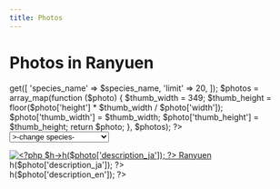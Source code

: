 ```yaml
---
title: Photos
---
```

Photos in Ranyuen
==
<?php
$controller = new \Ranyuen\Controller\ApiPhotos;
$species_name = isset($_GET['species_name']) ? $_GET['species_name'] : null;
$photos = $controller->get([
  'species_name' => $species_name,
  'limit'        => 20,
]);
$photos = array_map(function ($photo) {
  $thumb_width = 349;
  $thumb_height = floor($photo['height'] * $thumb_width / $photo['width']);
  $photo['thumb_width'] = $thumb_width;
  $photo['thumb_height'] = $thumb_height;
  return $photo;
}, $photos);
?>
<form id="search-form" method="GET">
  <select id="search-form-species_name" name="species_name">
    <option value="" <?php if ($species_name === null) { echo 'selected'; } ?>>-change species-</option>
    <option value="all" <?php if ($species_name === 'all') { echo 'selected'; } ?>>All</option>
    <option value="Calanthe" <?php if ($species_name === 'Calanthe') { echo 'selected'; } ?>>Calanthe</option>
    <option value="Ponerorchis" <?php if ($species_name === 'Ponerorchis') { echo 'selected'; } ?>>Ponerochis</option>
    <option value="Japanease native orchid" <?php if ($species_name === 'Japanease native orchid') { echo 'selected'; } ?>>Japanease native orchid</option>
    <option value="others" <?php if ($species_name === 'others') { echo 'selected'; } ?>>Others</option>
  </select>
</form>
<div id="photo-gallery" class="photos">
<?php foreach ($photos as $photo) { ?>
  <div class="photo">
    <a href="/images/gallery/<?php $h->h($photo['id']); ?>.jpg"
      class="lightbox"
      title="<?php $h->h($photo['description_ja']); ?> Ranyuen">
      <img rel="gallery"
        src="/api/photo?format=jpeg&id=<?php $h->h($photo['id']); ?>&width=<?php $h->h($photo['thumb_width']); ?>"
        width="<?php $h->h($photo['thumb_width']); ?>"
        height="<?php $h->h($photo['thumb_height']); ?>"
        alt="<?php $h->h($photo['description_ja']); ?> Ranyuen"/>
    </a>
    <div>
      <div><?php $h->h($photo['description_ja']); ?></div>
      <div><?php $h->h($photo['description_en']); ?></div>
    </div>
  </div>
<?php } ?>
</div>
<link href="/assets/stylesheets/photoGallery.css" rel="stylesheet"/>
<link href="/assets/stylesheets/colorbox.css" rel="stylesheet"/>
<script src="/assets/javascripts/photoGallery.min.js"></script>
<script>
  window.addEventListener('DOMContentLoaded', function () {
    new PhotoGallery().init(document.getElementById("photo-gallery"));
    document.getElementById('search-form-species_name').onchange = function () {
      document.getElementById('search-form').submit();
    };
  });
</script>
